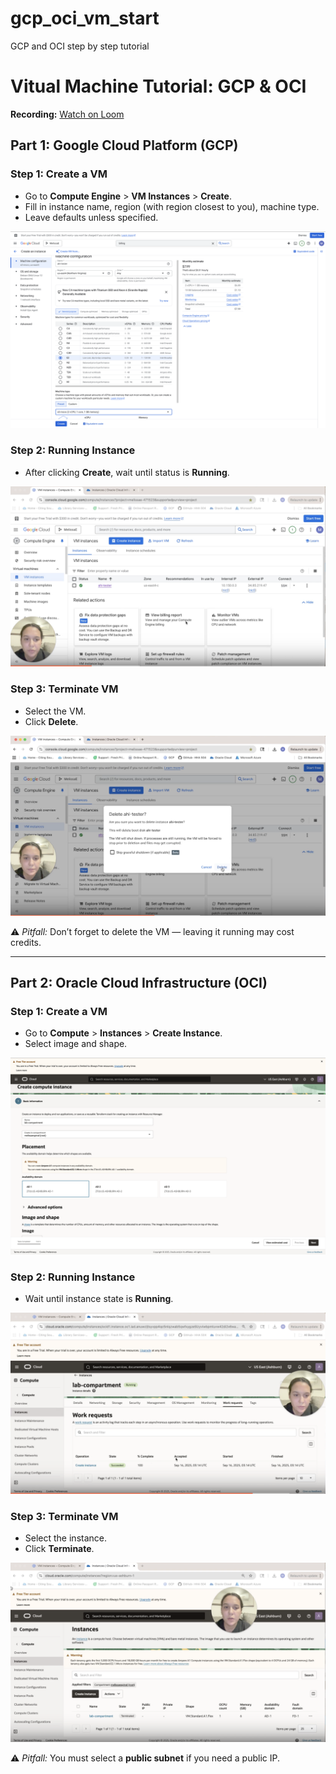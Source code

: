 # gcp_oci_vm_start
GCP and OCI step by step tutorial
# Vitual Machine Tutorial: GCP & OCI

**Recording:** [Watch on Loom](https://www.loom.com/share/3083d00be535445b97c2cb42f8e749ec?sid=a3792a61-d27b-4e74-8951-efa0eb55a19b)

## Part 1: Google Cloud Platform (GCP)

### Step 1: Create a VM
- Go to **Compute Engine** > **VM Instances** > **Create**.
- Fill in instance name, region (with region closest to you), machine type.
- Leave defaults unless specified.

![GCP Create Form](images/gcp_create.png)

### Step 2: Running Instance
- After clicking **Create**, wait until status is **Running**.

![GCP Running Instance](images/gcp_running.png)

### Step 3: Terminate VM
- Select the VM.
- Click **Delete**.

![GCP Terminated](images/gcp_terminated.png)

⚠️ *Pitfall:* Don’t forget to delete the VM — leaving it running may cost credits.

---

## Part 2: Oracle Cloud Infrastructure (OCI)

### Step 1: Create a VM
- Go to **Compute** > **Instances** > **Create Instance**.
- Select image and shape.

![OCI Create Form](images/oci_create.png)

### Step 2: Running Instance
- Wait until instance state is **Running**.

![OCI Running](images/oci_running.png)

### Step 3: Terminate VM
- Select the instance.
- Click **Terminate**.

![OCI Terminated](images/oci_terminated.png)

⚠️ *Pitfall:* You must select a **public subnet** if you need a public IP.
